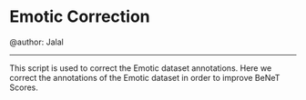 # Emotic Correction

@author: Jalal
***

This script is used to correct the Emotic dataset annotations.
Here we correct the annotations of the Emotic dataset in order to improve BeNeT Scores.
